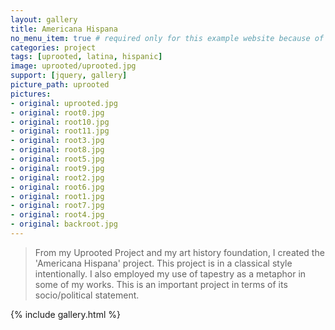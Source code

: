 ```yaml
---
layout: gallery
title: Americana Hispana
no_menu_item: true # required only for this example website because of menu construction
categories: project
tags: [uprooted, latina, hispanic]
image: uprooted/uprooted.jpg
support: [jquery, gallery]
picture_path: uprooted
pictures:
- original: uprooted.jpg
- original: root0.jpg
- original: root10.jpg
- original: root11.jpg
- original: root3.jpg
- original: root8.jpg
- original: root5.jpg
- original: root9.jpg
- original: root2.jpg
- original: root6.jpg
- original: root1.jpg
- original: root7.jpg
- original: root4.jpg
- original: backroot.jpg
---
```

>From my Uprooted Project and my art history foundation, I created the 'Americana Hispana' project.
This project is in a classical style intentionally.
I also employed my use of tapestry as a metaphor in some of my works.
This is an important project in terms of its socio/political statement.

{% include gallery.html %}
